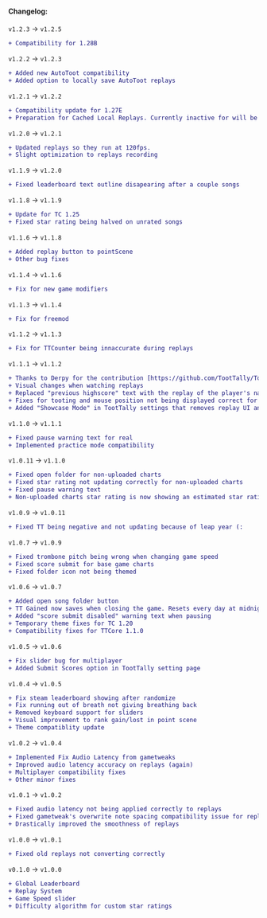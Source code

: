 #### Changelog:

`v1.2.3` -> `v1.2.5`

```diff
+ Compatibility for 1.28B
```

`v1.2.2` -> `v1.2.3`

```diff
+ Added new AutoToot compatibility
+ Added option to locally save AutoToot replays
```

`v1.2.1` -> `v1.2.2`

```diff
+ Compatibility update for 1.27E
+ Preparation for Cached Local Replays. Currently inactive for will be actived in an upcoming update.
```

`v1.2.0` -> `v1.2.1`

```diff
+ Updated replays so they run at 120fps.
+ Slight optimization to replays recording
```

`v1.1.9` -> `v1.2.0`

```diff
+ Fixed leaderboard text outline disapearing after a couple songs
```

`v1.1.8` -> `v1.1.9`

```diff
+ Update for TC 1.25
+ Fixed star rating being halved on unrated songs
```

`v1.1.6` -> `v1.1.8`

```diff
+ Added replay button to pointScene
+ Other bug fixes
```

`v1.1.4` -> `v1.1.6`

```diff
+ Fix for new game modifiers
```

`v1.1.3` -> `v1.1.4`

```diff
+ Fix for freemod
```

`v1.1.2` -> `v1.1.3`

```diff
+ Fix for TTCounter being innaccurate during replays
```

`v1.1.1` -> `v1.1.2`

```diff
+ Thanks to Derpy for the contribution [https://github.com/TootTally/TootTallyLeaderboard/pull/2]
+ Visual changes when watching replays
+ Replaced "previous highscore" text with the replay of the player's name
+ Fixes for tooting and mouse position not being displayed correct for trombackgrounds while watching replays
+ Added "Showcase Mode" in TootTally settings that removes replay UI and mouse cursor during replays
```

`v1.1.0` -> `v1.1.1`

```diff
+ Fixed pause warning text for real
+ Implemented practice mode compatibility
```

`v1.0.11` -> `v1.1.0`

```diff
+ Fixed open folder for non-uploaded charts
+ Fixed star rating not updating correctly for non-uploaded charts
+ Fixed pause warning text
+ Non-uploaded charts star rating is now showing an estimated star rating value
```

`v1.0.9` -> `v1.0.11`

```diff
+ Fixed TT being negative and not updating because of leap year (:
```

`v1.0.7` -> `v1.0.9`

```diff
+ Fixed trombone pitch being wrong when changing game speed
+ Fixed score submit for base game charts
+ Fixed folder icon not being themed
```

`v1.0.6` -> `v1.0.7`

```diff
+ Added open song folder button
+ TT Gained now saves when closing the game. Resets every day at midnight local time.
+ Added "score submit disabled" warning text when pausing
+ Temporary theme fixes for TC 1.20
+ Compatibility fixes for TTCore 1.1.0
```

`v1.0.5` -> `v1.0.6`

```diff
+ Fix slider bug for multiplayer
+ Added Submit Scores option in TootTally setting page
```

`v1.0.4` -> `v1.0.5`

```diff
+ Fix steam leaderboard showing after randomize
+ Fix running out of breath not giving breathing back
+ Removed keyboard support for sliders
+ Visual improvement to rank gain/lost in point scene
+ Theme compatiblity update
```

`v1.0.2` -> `v1.0.4`

```diff
+ Implemented Fix Audio Latency from gametweaks
+ Improved audio latency accuracy on replays (again)
+ Multiplayer compatibility fixes
+ Other minor fixes
```

`v1.0.1` -> `v1.0.2`

```diff
+ Fixed audio latency not being applied correctly to replays
+ Fixed gametweak's overwrite note spacing compatibility issue for replays
+ Drastically improved the smoothness of replays
```

`v1.0.0` -> `v1.0.1`

```diff
+ Fixed old replays not converting correctly
```

`v0.1.0` -> `v1.0.0`

```diff
+ Global Leaderboard
+ Replay System
+ Game Speed slider
+ Difficulty algorithm for custom star ratings
```
